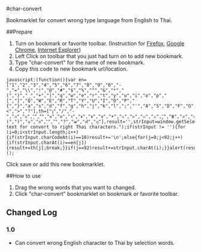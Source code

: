 #char-convert

Bookmarklet for convert wrong type language from English to Thai.

##Prepare

1. Turn on bookmark or favorite toolbar. (Instruction for [Firefox](http://support.mozilla.org/en-US/kb/bookmarks-toolbar-display-favorite-websites#os=win7&browser=fx19), [Google Chrome](http://support.google.com/chrome/bin/answer.py?hl=en&answer=95745), [Internet Explorer](http://windows.microsoft.com/en-us/windows-vista/show-or-hide-the-favorites-bar-in-internet-explorer-8))
2. Left Click on toolbar that you just had turn on to add new bookmark.
3. Type "char-convert" for the name of new bookmark.
4. Copy this code to new bookmark url/location.

```
javascript:(function(){var en=["1","2","3","4","5","6","7","8","9","0","-","=","\\","!","@","#","$","%","^","&","*","(",")","_","+","|","q","w","e","r","t","y","u","i","o","p","[","]","Q","W","E","R","T","Y","U","I","O","P","{","}","a","s","d","f","g","h","j","k","l",";","'","A","S","D","F","G","H","J","K","L",":","\"","z","x","c","v","b","n","m",",",".","/","Z","X","C","V","B","N","M","<",">","?"],th=["ๅ","/","-","ภ","ถ","ุ","ึ","ค","ต","จ","ข","ช","ฃ","+","๑","๒","๓","๔","ู","฿","๕","๖","๗","๘","๙","ฅ","ๆ","ไ","ำ","พ","ะ","ั","ี","ร","น","ย","บ","ล","๐","\"","ฎ","ฑ","ธ","ํ","๊","ณ","ฯ","ญ","ฐ",",","ฟ","ห","ก","ด","เ","้","่","า","ส","ว","ง","ฤ","ฆ","ฏ","โ","ฌ","็","๋","ษ","ศ","ซ",".","ผ","ป","แ","อ","ิ","ื","ท","ม","ใ","ฝ","(",")","ฉ","ฮ","ฺ","์","?","ฒ","ฬ","ฦ"],result='',strInput=window.getSelection().toString();if(strInput=='')strInput=prompt("Insert text for convert to right Thai characters.");if(strInput != ''){for (i=0;i<strInput.length;i++){if(strInput.charCodeAt(i)==10)result+='\n';else{for(j=0;j<92;j++){if(strInput.charAt(i)==en[j]){result+=th[j];break;}}if(j==92)result+=strInput.charAt(i);}}alert(result);}})();
```
Click save or add this new bookmarklet.


##How to use

1. Drag the wrong words that you want to changed.
2. Click "char-convert" bookmarklet on bookmark or favorite toolbar.


## Changed Log

### 1.0
* Can convert wrong English character to Thai by selection words. 
